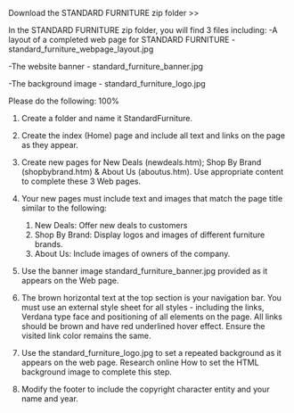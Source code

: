 Download the STANDARD FURNITURE zip folder >>

In the STANDARD FURNITURE zip folder, you will find 3 files including:
-A layout of a completed web page for STANDARD FURNITURE -
standard_furniture_webpage_layout.jpg

-The website banner - standard_furniture_banner.jpg

-The background image - standard_furniture_logo.jpg

Please do the following:
100%
1. Create a folder and name it StandardFurniture.

2. Create the index (Home) page and include all text and links on the page as they appear.

3. Create new pages for New Deals (newdeals.htm); Shop By Brand (shopbybrand.htm) &
About Us (aboutus.htm). Use appropriate content to complete these 3 Web pages.

4. Your new pages must include text and images that match the page title similar to the
following:
    1. New Deals: Offer new deals to customers
    2. Shop By Brand: Display logos and images of different furniture brands.
    3. About Us: Include images of owners of the company.

5. Use the banner image standard_furniture_banner.jpg provided as it appears on the
Web page.

6. The brown horizontal text at the top section is your navigation bar. You must use an
external style sheet for all styles - including the links, Verdana type face and positioning
of all elements on the page. All links should be brown and have red underlined hover
effect. Ensure the visited link color remains the same.

7. Use the standard_furniture_logo.jpg to set a repeated background as it appears on the
web page. Research online How to set the HTML background image to complete this
step.

8. Modify the footer to include the copyright character entity and your name and year.